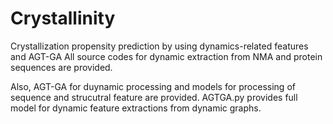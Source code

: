 # Crystallinity
Crystallization propensity prediction by using dynamics-related features and AGT-GA 
All source codes for dynamic extraction from NMA and protein sequences are provided.

Also, AGT-GA for duynamic processing and models for processing of sequence and strucutral feature are provided.
AGTGA.py provides full model for dynamic feature extractions from dynamic graphs.

